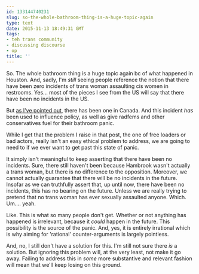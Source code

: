 ```yaml
---
id: 133144740231
slug: so-the-whole-bathroom-thing-is-a-huge-topic-again
type: text
date: 2015-11-13 18:49:31 GMT
tags:
- teh trans community
- discussing discourse
- op
title: ''
---
```

So. The whole bathroom thing is a huge topic again bc of what happened in Houston. And, sadly, I'm *still* seeing people reference the notion that there have been zero incidents of trans woman assaulting cis women in restrooms. Yes... most of the pieces I see from the US will say that there have been no incidents in the US.

But [as I've pointed out][1], there has been one in Canada. And this incident *has* been used to influence policy, as well as give radfems and other conservatives fuel for their bathroom panic.

While I get that the problem I raise in that post, the one of free loaders or bad actors, really isn't an easy ethical problem to address, we are going to need to if we ever want to get past this state of panic.

It simply isn't meaningful to keep asserting that there have been no incidents. Sure, there still haven't been because Hambrook wasn't actually a trans woman, but there is no difference to the opposition. Moreover, we cannot actually guarantee that there will be no incidents in the future. Insofar as we can truthfully assert that, up until now, there have been no incidents, this has no bearing on the future. Unless we are really trying to pretend that no trans woman has ever sexually assaulted anyone. Which. Um.... yeah.

Like. This is what so many people don't get. Whether or not anything has happened is irrelevant, because it *could* happen in the future. This possibility is the source of the panic. And, yes, it is entirely irrational which is why aiming for 'rational' counter-arguments is largely pointless.

And, no, I still don't have a solution for this. I'm still not sure there *is* a solution. But ignoring this problem will, at the very least, not make it go away. Failing to address this in *some* more substantive and relevant fashion will mean that we'll keep losing on this ground.

[1]: http://syx.pw/1OIf0y7